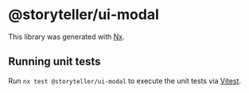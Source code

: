 # @storyteller/ui-modal

This library was generated with [Nx](https://nx.dev).

## Running unit tests

Run `nx test @storyteller/ui-modal` to execute the unit tests via [Vitest](https://vitest.dev/).
